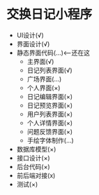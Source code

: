 # 交换日记小程序
- UI设计(√)
- 界面设计(√)
- 静态界面代码(...)<--还在这
  - 主界面(√)
  - 日记列表界面(√)
  - 广场界面(...)
  - 个人界面(×)
  - 日记编辑界面(×)
  - 日记预览界面(×)
  - 用户列表界面(×)
  - 个人详情界面(×)
  - 问题反馈界面(×)
  - 手绘字体制作(...)
- 数据库模型(×)
- 接口设计(×)
- 后台代码(×)
- 前后端对接(x)
- 测试(×)
